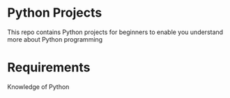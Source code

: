 # Python Projects
This repo contains Python projects for beginners to enable you understand more about Python programming

# Requirements
Knowledge of Python